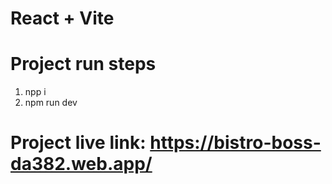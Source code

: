 # React + Vite

# Project run steps
 1. npp i
 2. npm run dev

 # Project live link: https://bistro-boss-da382.web.app/